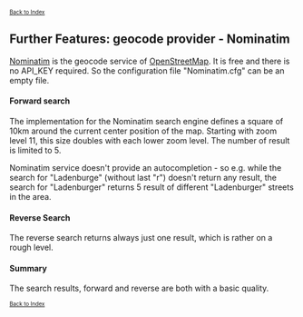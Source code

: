 <small><small>[Back to Index](../../../index.md)</small></small>

## Further Features: geocode provider - Nominatim

[Nominatim](https://nominatim.org/) is the geocode service of [OpenStreetMap](https://www.openstreetmap.de/). It is free and there
is no API_KEY required. So the configuration file "Nominatim.cfg" can be an empty file.

#### Forward search

The implementation for the Nominatim search engine defines a square of 10km around the current
center position of the map. Starting with zoom level 11, this size doubles with each lower
zoom level. The number of result is limited to 5.

Nominatim service doesn't provide an autocompletion - so e.g. while the search for "Ladenburge" (without last "r")
doesn't return any result, the search for "Ladenburger" returns 5 result of different "Ladenburger" streets in the area.

#### Reverse Search 

The reverse search returns always just one result, which is rather on a rough level.

#### Summary

The search results, forward and reverse are both with a basic quality. 

<small><small>[Back to Index](../../../index.md)</small></small>